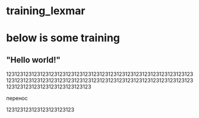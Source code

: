 # training_lexmar

# below is some training

## "Hello world!"

123123123123123123123123123123123123123123123123123123123123123123123123123123123123123123123123123123123123123123123123123123123123123123123123123123123123123123       

перенос 


123123123123123123123123
